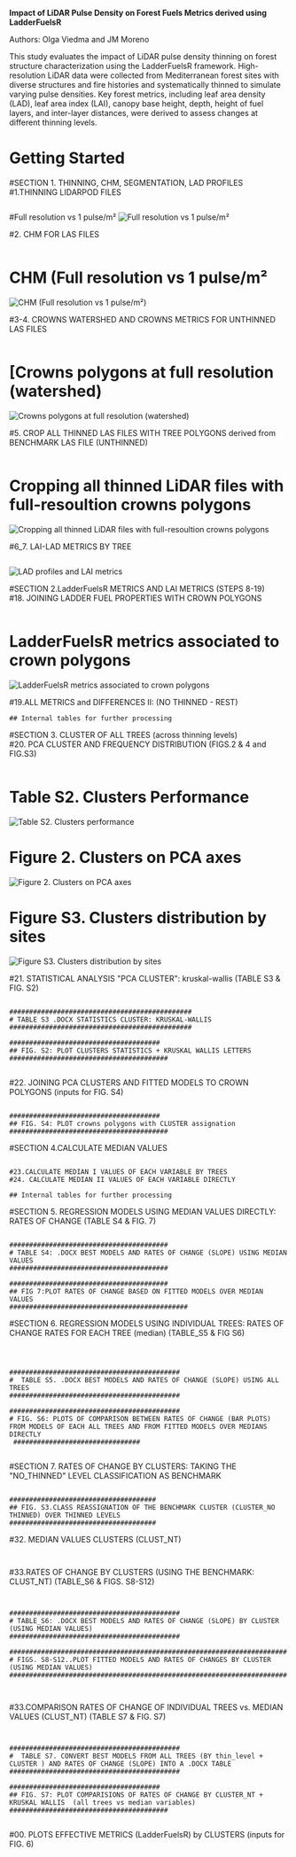 **Impact of LiDAR Pulse Density on Forest Fuels Metrics derived using LadderFuelsR**

Authors: Olga Viedma and JM Moreno

This study evaluates the impact of LiDAR pulse density thinning on forest structure characterization using the LadderFuelsR framework. High-resolution LiDAR data were collected from Mediterranean forest sites with diverse structures and fire histories and systematically thinned to simulate varying pulse densities. Key forest metrics, including leaf area density (LAD), leaf area index (LAI), canopy base height, depth, height of fuel layers, and inter-layer distances, were derived to assess changes at different thinning levels.

# Getting Started

#SECTION 1. THINNING, CHM, SEGMENTATION, LAD PROFILES <br/>
#1.THINNING LIDARPOD FILES
```{r pressure, echo=FALSE}
```
#Full resolution vs 1 pulse/m²
![Full resolution vs 1 pulse/m²](https://raw.githubusercontent.com/olgaviedma/Pulse-density-effects-on-LadderFuelsR-metrics/master/FIGURES_TABLES/1_THINNING_LIDARPOD.png)

#2. CHM FOR LAS FILES
```{r pressure, echo=FALSE}
```
# CHM (Full resolution vs 1 pulse/m²
![CHM (Full resolution vs 1 pulse/m²)](https://raw.githubusercontent.com/olgaviedma/Pulse-density-effects-on-LadderFuelsR-metrics/master/FIGURES_TABLES/2_CHMs.png)

#3-4. CROWNS WATERSHED AND CROWNS METRICS FOR UNTHINNED LAS FILES
```{r pressure, echo=FALSE}
```
# [Crowns polygons at full resolution (watershed)
![Crowns polygons at full resolution (watershed)](https://raw.githubusercontent.com/olgaviedma/Pulse-density-effects-on-LadderFuelsR-metrics/master/FIGURES_TABLES/3_CROWN_POLYGONS.png)

#5. CROP ALL THINNED LAS FILES WITH TREE POLYGONS derived from BENCHMARK LAS FILE (UNTHINNED)
```{r pressure, echo=FALSE}
```
# Cropping all thinned LiDAR files with full-resoultion crowns polygons
![Cropping all thinned LiDAR files with full-resoultion crowns polygons](https://raw.githubusercontent.com/olgaviedma/Pulse-density-effects-on-LadderFuelsR-metrics/master/FIGURES_TABLES/4_CROPPING_LAS.png)

#6_7. LAI-LAD METRICS BY TREE
```{r pressure, echo=FALSE}
```
![LAD profiles and LAI metrics](https://raw.githubusercontent.com/olgaviedma/Pulse-density-effects-on-LadderFuelsR-metrics/master/FIGURES_TABLES/5_LAD_LAI_METRICS.png)

#SECTION 2.LadderFuelsR METRICS AND LAI METRICS (STEPS 8-19)<br/>
#18. JOINING LADDER FUEL PROPERTIES WITH CROWN POLYGONS
```{r Joining crown polygons and ladder fuels metrics, echo=TRUE, message=FALSE, warning=FALSE}
```
# LadderFuelsR metrics associated to crown polygons
![LadderFuelsR metrics associated to crown polygons](https://raw.githubusercontent.com/olgaviedma/Pulse-density-effects-on-LadderFuelsR-metrics/master/FIGURES_TABLES/18_ladderfuelsR_metrics_polygons.png)

#19.ALL METRICS and DIFFERENCES II: (NO THINNED - REST)
```{r Joining crown polygons and ladder fuels metrics, echo=TRUE, message=FALSE, warning=FALSE}
## Internal tables for further processing
```

#SECTION 3. CLUSTER OF ALL TREES (across thinning levels)<br/>
#20. PCA CLUSTER AND FREQUENCY DISTRIBUTION (FIGS.2 & 4 and FIG.S3)

```{r pressure, echo=FALSE}
```
# Table S2. Clusters Performance
![Table S2. Clusters performance](https://raw.githubusercontent.com/olgaviedma/Pulse-density-effects-on-LadderFuelsR-metrics/master/FIGURES_TABLES/TABLE_S2_CLUSTERS_PERFORMANCE.PNG)
# Figure 2. Clusters on PCA axes
![Figure 2. Clusters on PCA axes](https://raw.githubusercontent.com/olgaviedma/Pulse-density-effects-on-LadderFuelsR-metrics/master/FIGURES_TABLES/FIG2_plot_clusters_PCA_AXES.png)
# Figure S3. Clusters distribution by sites
![Figure S3. Clusters distribution by sites](https://raw.githubusercontent.com/olgaviedma/Pulse-density-effects-on-LadderFuelsR-metrics/master/FIGURES_TABLES/FIG_S3_plot_distribution_cluster_by_CLUST_NT_by_thin_levels.png)


#21. STATISTICAL ANALYSIS "PCA CLUSTER": kruskal-wallis (TABLE S3 & FIG. S2)

```{r pressure, echo=FALSE}

##############################################
# TABLE S3 .DOCX STATISTICS CLUSTER: KRUSKAL-WALLIS 
##############################################   

######################################
## FIG. S2: PLOT CLUSTERS STATISTICS + KRUSKAL WALLIS LETTERS
########################################
 
```

#22. JOINING PCA CLUSTERS AND FITTED MODELS TO CROWN POLYGONS (inputs for FIG. S4)

```{r Joining crown polygons and ladder fuels metrics, echo=TRUE, message=FALSE, warning=FALSE}

######################################
## FIG. S4: PLOT crowns polygons with CLUSTER assignation
########################################

```

#SECTION 4.CALCULATE MEDIAN VALUES

```{r pressure, echo=FALSE}

#23.CALCULATE MEDIAN I VALUES OF EACH VARIABLE BY TREES
#24. CALCULATE MEDIAN II VALUES OF EACH VARIABLE DIRECTLY

## Internal tables for further processing

```

#SECTION 5. REGRESSION MODELS USING MEDIAN VALUES DIRECTLY: RATES OF CHANGE (TABLE S4 & FIG. 7)

```{r pressure, echo=FALSE}

########################################
# TABLE S4: .DOCX BEST MODELS AND RATES OF CHANGE (SLOPE) USING MEDIAN VALUES
########################################

########################################
## FIG 7:PLOT RATES OF CHANGE BASED ON FITTED MODELS OVER MEDIAN VALUES
#############################################

```

#SECTION 6. REGRESSION MODELS USING INDIVIDUAL TREES: RATES OF CHANGE RATES FOR EACH TREE (median) (TABLE_S5 & FIG S6)

```{r, echo=TRUE, message=FALSE, warning=FALSE}



###########################################
#  TABLE S5. .DOCX BEST MODELS AND RATES OF CHANGE (SLOPE) USING ALL TREES
###########################################
  
###########################################
# FIG. S6: PLOTS OF COMPARISON BETWEEN RATES OF CHANGE (BAR PLOTS) FROM MODELS OF EACH ALL TREES AND FROM FITTED MODELS OVER MEDIANS DIRECTLY
 ################################


```

#SECTION 7. RATES OF CHANGE BY CLUSTERS: TAKING THE "NO_THINNED" LEVEL CLASSIFICATION AS BENCHMARK

```{r pressure, echo=FALSE}

#####################################
## FIG. S3.CLASS REASSIGNATION OF THE BENCHMARK CLUSTER (CLUSTER_NO THINNED) OVER THINNED LEVELS
#####################################

```

#32. MEDIAN VALUES CLUSTERS (CLUST_NT)

```{r pressure, echo=FALSE}


```

#33.RATES OF CHANGE BY CLUSTERS (USING THE BENCHMARK: CLUST_NT) (TABLE_S6 & FIGS. S8-S12)

```{r pressure, echo=FALSE}


###########################################
# TABLE_S6: .DOCX BEST MODELS AND RATES OF CHANGE (SLOPE) BY CLUSTER (USING MEDIAN VALUES) 
###########################################

######################################################################
# FIGS. S8-S12..PLOT FITTED MODELS AND RATES OF CHANGES BY CLUSTER (USING MEDIAN VALUES) 
######################################################################

 
```

#33.COMPARISON RATES OF CHANGE OF INDIVIDUAL TREES vs. MEDIAN VALUES (CLUST_NT) (TABLE S7 & FIG. S7)

```{r pressure, echo=FALSE}


###########################################
#  TABLE S7. CONVERT BEST MODELS FROM ALL TREES (BY thin_level + CLUSTER ) AND RATES OF CHANGE (SLOPE) INTO A .DOCX TABLE
###########################################

######################################
## FIG. S7: PLOT COMPARISIONS OF RATES OF CHANGE BY CLUSTER_NT + KRUSKAL WALLIS  (all trees vs median variables)
########################################


```

#00. PLOTS EFFECTIVE METRICS (LadderFuelsR) by CLUSTERS (inputs for FIG. 6)

```{r Plots of fuel layers with LAD percentage greater than 25 and the canopy base height (CBH) based on the maximum LAD percentage, echo=TRUE, message=FALSE, warning=FALSE}

```
